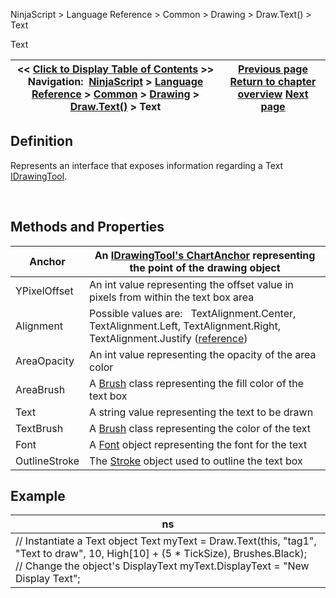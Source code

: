 ﻿


NinjaScript \> Language Reference \> Common \> Drawing \> Draw.Text() \> Text






















Text







| \<\< [Click to Display Table of Contents](text.md) \>\> **Navigation:**     [NinjaScript](ninjascript-1.md) \> [Language Reference](language_reference_wip-1.md) \> [Common](common-1.md) \> [Drawing](drawing-1.md) \> [Draw.Text()](draw_text-1.md) \> Text | [Previous page](draw_text-1.md) [Return to chapter overview](draw_text-1.md) [Next page](draw_textfixed-1.md) |
| --- | --- |











## Definition


Represents an interface that exposes information regarding a Text [IDrawingTool](idrawingtool-1.md).


 


## Methods and Properties




| Anchor | An [IDrawingTool's ChartAnchor](idrawingtool-1.htm#chartanchor) representing the point of the drawing object |
| --- | --- |
| YPixelOffset | An int value representing the offset value in pixels from within the text box area |
| Alignment | Possible values are:   TextAlignment.Center,  TextAlignment.Left,  TextAlignment.Right,  TextAlignment.Justify ([reference](https://msdn.microsoft.com/en-us/library/system.windows.textalignment(v=vs.110).aspx)) |
| AreaOpacity | An int value representing the opacity of the area color |
| AreaBrush | A [Brush](http://msdn.microsoft.com/en-us/library/system.windows.media.brush(v=vs.110).aspx) class representing the fill color of the text box |
| Text | A string value representing the text to be drawn |
| TextBrush | A [Brush](http://msdn.microsoft.com/en-us/library/system.windows.media.brush(v=vs.110).aspx) class representing the color of the text |
| Font | A [Font](http://msdn.microsoft.com/en-us/library/system.drawing.font_members(v=vs.90).aspx) object representing the font for the text |
| OutlineStroke | The [Stroke](stroke_class-1.md) object used to outline the text box |



## 


## 


## 


## Example




| ns |
| --- |
| // Instantiate a Text object Text myText \= Draw.Text(this, "tag1", "Text to draw", 10, High\[10] \+ (5 \* TickSize), Brushes.Black);   // Change the object's DisplayText myText.DisplayText \= "New Display Text"; |









